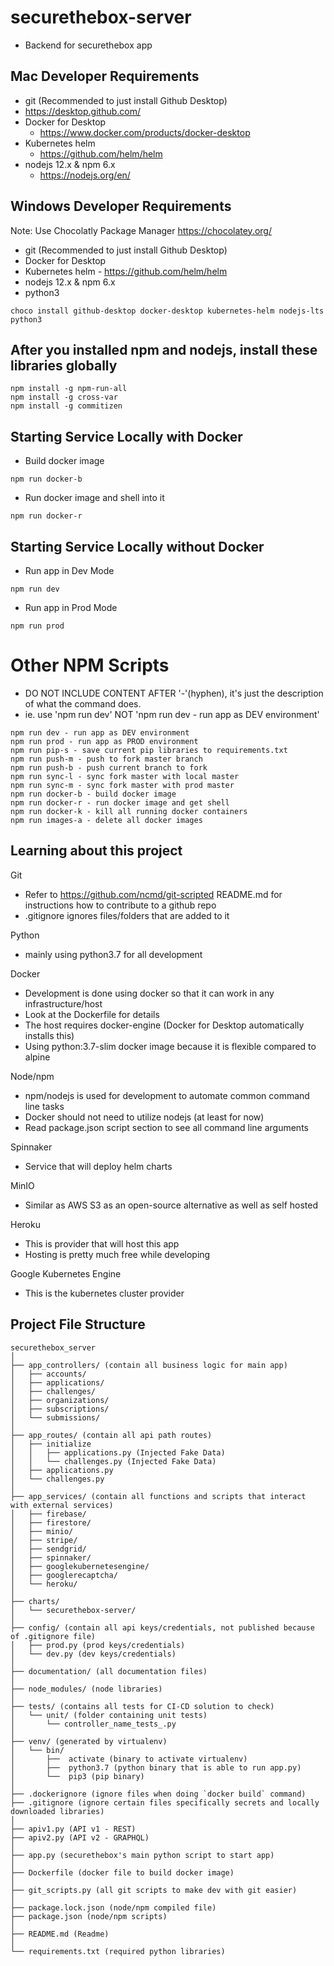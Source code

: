 # securethebox-server
- Backend for securethebox app

## Mac Developer Requirements
- git (Recommended to just install Github Desktop)
 - https://desktop.github.com/
- Docker for Desktop
  - https://www.docker.com/products/docker-desktop
- Kubernetes helm
  - https://github.com/helm/helm
- nodejs 12.x & npm 6.x
  - https://nodejs.org/en/

## Windows Developer Requirements
Note: Use Chocolatly Package Manager https://chocolatey.org/
- git (Recommended to just install Github Desktop)
- Docker for Desktop
- Kubernetes helm - https://github.com/helm/helm
- nodejs 12.x & npm 6.x
- python3
```
choco install github-desktop docker-desktop kubernetes-helm nodejs-lts python3
```

## After you installed npm and nodejs, install these libraries globally

```
npm install -g npm-run-all
npm install -g cross-var
npm install -g commitizen
```

## Starting Service Locally with Docker
- Build docker image
```
npm run docker-b
```
- Run docker image and shell into it
```
npm run docker-r
```

## Starting Service Locally without Docker
- Run app in Dev Mode
```
npm run dev
```
- Run app in Prod Mode
```
npm run prod
```

# Other NPM Scripts
- DO NOT INCLUDE CONTENT AFTER '-'(hyphen), it's just the description of what the command does.
- ie. use 'npm run dev' NOT 'npm run dev - run app as DEV environment'
```
npm run dev - run app as DEV environment
npm run prod - run app as PROD environment
npm run pip-s - save current pip libraries to requirements.txt
npm run push-m - push to fork master branch
npm run push-b - push current branch to fork
npm run sync-l - sync fork master with local master
npm run sync-m - sync fork master with prod master
npm run docker-b - build docker image
npm run docker-r - run docker image and get shell
npm run docker-k - kill all running docker containers
npm run images-a - delete all docker images
```

## Learning about this project
Git
- Refer to https://github.com/ncmd/git-scripted README.md for instructions how to contribute to a github repo
- .gitignore ignores files/folders that are added to it

Python
- mainly using python3.7 for all development

Docker
- Development is done using docker so that it can work in any infrastructure/host
- Look at the Dockerfile for details
- The host requires docker-engine (Docker for Desktop automatically installs this)
- Using python:3.7-slim docker image because it is flexible compared to alpine

Node/npm
- npm/nodejs is used for development to automate common command line tasks
- Docker should not need to utilize nodejs (at least for now)
- Read package.json script section to see all command line arguments

Spinnaker
- Service that will deploy helm charts

MinIO
- Similar as AWS S3 as an open-source alternative as well as self hosted

Heroku
- This is provider that will host this app
- Hosting is pretty much free while developing

Google Kubernetes Engine
- This is the kubernetes cluster provider

## Project File Structure
```
securethebox_server
│
├── app_controllers/ (contain all business logic for main app)
│   ├── accounts/
│   ├── applications/
│   ├── challenges/
│   ├── organizations/
│   ├── subscriptions/
│   └── submissions/
│
├── app_routes/ (contain all api path routes)
│   ├── initialize
│   │   ├── applications.py (Injected Fake Data)
│   │   └── challenges.py (Injected Fake Data)
│   ├── applications.py
│   └── challenges.py
│
├── app_services/ (contain all functions and scripts that interact with external services)
│   ├── firebase/
│   ├── firestore/
│   ├── minio/
│   ├── stripe/
│   ├── sendgrid/
│   ├── spinnaker/
│   ├── googlekubernetesengine/
│   ├── googlerecaptcha/
│   └── heroku/
│
├── charts/ 
│   └── securethebox-server/
│
├── config/ (contain all api keys/credentials, not published because of .gitignore file)
│   ├── prod.py (prod keys/credentials)
│   └── dev.py (dev keys/credentials)
│
├── documentation/ (all documentation files)
│
├── node_modules/ (node libraries)
│
├── tests/ (contains all tests for CI-CD solution to check)
│   └── unit/ (folder containing unit tests)
│       └── controller_name_tests_.py
│
├── venv/ (generated by virtualenv)
│   └── bin/
│       ├──  activate (binary to activate virtualenv)
│       ├──  python3.7 (python binary that is able to run app.py)
│       └──  pip3 (pip binary)
│
├── .dockerignore (ignore files when doing `docker build` command)
├── .gitignore (ignore certain files specifically secrets and locally downloaded libraries)
│
├── apiv1.py (API v1 - REST)
├── apiv2.py (API v2 - GRAPHQL)
│
├── app.py (securethebox's main python script to start app)
│
├── Dockerfile (docker file to build docker image)
│
├── git_scripts.py (all git scripts to make dev with git easier)
│
├── package.lock.json (node/npm compiled file)
├── package.json (node/npm scripts)
│
├── README.md (Readme)
│
└── requirements.txt (required python libraries)
```